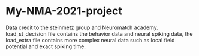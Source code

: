 # My-NMA-2021-project
Data credit to the steinmetz group and Neuromatch academy. 
load_st_decision file contains the behavior data and neural spiking data, the load_extra file contains more complex neural data such as local field potential and exact spiking time. 
